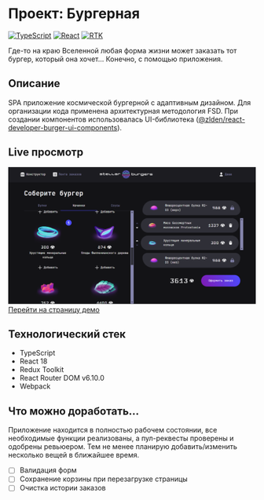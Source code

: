 # Проект: Бургерная
[![TypeScript](https://img.shields.io/badge/TypeScript-blue?style=flat&logo=typescript&logoColor=white)](#)
[![React](https://img.shields.io/badge/React-18-58E1FF?logo=react)](#)
[![RTK](https://img.shields.io/badge/Redux_Toolkit-8C5AFF?style=flat&logo=redux&logoColor=white)](#)

Где-то на краю Вселенной любая форма жизни может заказать тот бургер, который она хочет… Конечно, с помощью приложения.

## Описание

SPA приложение космической бургерной с адаптивным дизайном. Для организации кода применена архитектурная методология FSD.
При создании компонентов использовалась UI-библиотека ([@zlden/react-developer-burger-ui-components](https://www.npmjs.com/package/@zlden/react-developer-burger-ui-components?activeTab=versions)).


## Live просмотр
![Главная страница сайта](./docs/burger_home.png)
[Перейти на страницу демо](https://burger-af0a8.web.app/
)
## Технологический стек
- TypeScript
- React 18
- Redux Toolkit
- React Router DOM v6.10.0
- Webpack

## Что можно доработать...
Приложение находится в полностью рабочем состоянии, все необходимые функции реализованы, а пул-реквесты проверены и одобрены ревьюером. Тем не менее планирую добавить/изменить несколько вещей в ближайшее время.

- [ ] Валидация форм
- [ ] Сохранение корзины при перезагрузке страницы
- [ ] Очистка истории заказов
